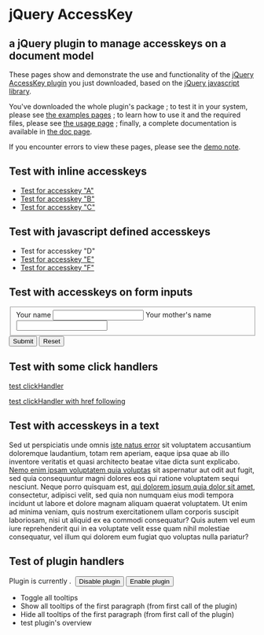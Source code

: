jQuery AccessKey
================

## a jQuery plugin to manage accesskeys on a document model

These pages show and demonstrate the use and functionality of the [jQuery AccessKey plugin](http://github.com/piwi/jQuery-AccessKey)
you just downloaded, based on the [jQuery javascript library](http://jquery.com/).

You've downloaded the whole plugin's package ; to test it in your system, please see [the examples pages](classic.html) ;
to learn how to use it and the required files, please see [the usage page](doc.html#clientusage) ;
finally, a complete documentation is available in [the doc page](doc.html#doc).

If you encounter errors to view these pages, please see the [demo note](index.html#demo_note).


## Test with inline accesskeys

-   <a href="#link_A_url" id="link_A" tabindex="1" class="access-link" title="My title for first test link" accesskey="A">Test for accesskey "A"</a>
-   <a href="#link_B_url" id="link_B" tabindex="2" class="access-link" title="My title for second test link" accesskey="B">Test for accesskey "B"</a>
-   <a href="http://www.test.com/" id="link_C" tabindex="3" class="access-link" title="My title for third test link" accesskey="C">Test for accesskey "C"</a>


## Test with javascript defined accesskeys

-   <a id="link_D" title="My title for first test link" tabindex="4">Test for accesskey "D"</a>
-   <a href="#link_E_url" id="link_E" title="My title for second test link" tabindex="5">Test for accesskey "E"</a>
-   <a href="http://www.test.com/" id="link_F" title="My title for third test link" tabindex="6">Test for accesskey "F"</a>


## Test with accesskeys on form inputs

<form name="test_form_1" id="test_form_1" action="#" method="get">
    <fieldset>
        <label>Your name <input type="text" id="input_G" name="name" value="" accesskey="G" /></label>
        <label>Your mother's name <input type="text" id="input_H" name="mother_name" value="" /></label>
    </fieldset>
    <input type="submit" id="btn_I" accesskey="I" />
    <input type="reset" id="btn_J" accesskey="J" />
</form>


## Test with some click handlers

<a href="http://test.com/" id="test_clickHandler" onClick="console.debug('triggering onClick')">test clickHandler</a>

<a href="#href_link" id="test_clickHandler_bis" onClick="console.debug('triggering onClick')">test clickHandler with href following</a>


## Test with accesskeys in a text

Sed ut perspiciatis unde omnis <a href="" class="intext" accesskey="K">iste natus error</a>
sit voluptatem accusantium doloremque laudantium, totam rem aperiam, eaque ipsa quae ab illo
inventore veritatis et quasi architecto beatae vitae dicta sunt explicabo.
<a href="" class="intext" accesskey="L">Nemo enim ipsam voluptatem quia voluptas</a> sit
aspernatur aut odit aut fugit, sed quia consequuntur magni dolores eos qui ratione voluptatem
sequi nesciunt. Neque porro quisquam est, <a href="" class="intext" accesskey="M">qui dolorem
ipsum quia dolor sit amet</a>, consectetur, adipisci velit, sed quia non numquam eius modi
tempora incidunt ut labore et dolore magnam aliquam quaerat voluptatem. Ut enim ad minima veniam,
quis nostrum exercitationem ullam corporis suscipit laboriosam, nisi ut aliquid ex ea commodi
consequatur? Quis autem vel eum iure reprehenderit qui in ea voluptate velit esse quam nihil
molestiae consequatur, vel illum qui dolorem eum fugiat quo voluptas nulla pariatur?


## Test of plugin handlers

Plugin is currently <strong><span id="plugin_status"></span></strong>.
&nbsp;<input type="button" id="plugin_disable" onclick="disablePlugin();" value="Disable plugin" />
<input type="button" id="plugin_enable" onclick="enablePlugin();" value="Enable plugin" />

-   <a onclick="return $.fn.accesskey.toggleAll({showOptions: 'slow', hideOptions: 'slow'});">Toggle all tooltips</a>
-   <a onclick="return TooltipTest.accesskey('showAll', {showOptions: 'slow', hideOptions: 'slow'});">Show all tooltips of the first paragraph</a> (from first call of the plugin)
-   <a onclick="return TooltipTest.accesskey('hideAll', {showOptions: 'slow', hideOptions: 'slow'});">Hide all tooltips of the first paragraph</a> (from first call of the plugin)
-   <a onclick="return testOverview();">test plugin's overview</a>


<script id="js_code">
// activate plugin debug (infos are written in console)
$.fn.accesskey.defaults.debug = true;

// use the HELP tool
$.fn.accesskey.defaults.showHelp = true;

// declaration of the TooltipTest variable for the global window
var TooltipTest;

// on document ready call
$(function() {
    var UserConsole = $('#console');

    TooltipTest = $(".access-link")
        .accesskey({
            onCreate: function(){
                console.debug('"onCreate" user defined call, receiving args ', arguments);
            },
            onShow: function(){
                console.debug('"onShow" user defined call, receiving args ', arguments);
            },
            onHide: function(){
                console.debug('"onHide" user defined call, receiving args ', arguments);
            },
            onDestroy: function(){
                console.debug('"onDestroy" user defined call, receiving args ', arguments);
            }
        })
        .click(function(){
            var _name = $(this).attr('id');
            UserConsole.append('Link '+_name+' just clicked !');
        });

    // let's see what is our result object
    console.debug('TooltipTest= ', TooltipTest);

    var linkd = $("#link_D")
        .accesskey({
            accesskey: "D", text: "Option text from javascript call",
            propagateOnce: true
        })
        .click(function(){
            UserConsole.append('OK, click on link D triggered !');
        });

    // test of option retrieving
    console.debug('link_D at option "text" has value: ', linkd.accesskey('getOption', 'text'));

    console.debug('link_D accesskey data: ', linkd.accesskey('getData'));

    $("#link_E")
        .accesskey({
            accesskey: "E", text: "Option text from javascript call",
            showOptions: "slow", hideOptions: "slow"
        })
        .click(function(){
            UserConsole.append('OK, click on link D triggered !');
        });

    $("#input_G")
        .accesskey({
            accesskey: "G", text: "Typing Ctrl+Al+G will select this field"
        });
/*
// error because duplicate accesskey
    $("#input_H")
        .accesskey({
            accesskey: "H", text: "This will send an error as the 'H' accesskey is reserved for plugin help"
        });
*/
    $("#input_H")
        .accesskey({
            accesskey: "Z", text: "This will send an error as the 'H' accesskey is reserved for plugin help"
        });

    // simple call
    $(".intext").accesskey();

    $('#test_form_1').submit(function(){
        UserConsole.append('formSubmit OK, get data :'+$(this).serialize());
        return false;
    });

    // special on/off plugin
    if ($.fn.accesskey.isEnabled()) { enablePlugin(); }
    else { disablePlugin(); }

    // test of "click" event on accesskey press
    // : all events below may be triggered but href must NOT be followed
    $('#test_clickHandler').accesskey({
        accesskey: 'R',
        text: 'Press "Ctrl+Alt+R to access this link',
        onClick: 'follow_href'
    });
    $('#test_clickHandler').click(function(){
        console.debug('triggering click()');
        if ($.fn.accesskey.isEnabled()) return false;
    });
    $('#test_clickHandler').on('click', function(){
        console.debug('triggering on(click)');
        if ($.fn.accesskey.isEnabled()) return false;
    });
    $('#test_clickHandler').bind('click', function(){
        console.debug('triggering bind(click)');
        if ($.fn.accesskey.isEnabled()) return false;
    });

    // test of "click" event on accesskey press
    // : all events below may be triggered but href must NOT be followed
    $('#test_clickHandler_bis').accesskey({
        accesskey: 'S',
        text: 'Press "Ctrl+Alt+S to access this link',
        onClick: 'follow_href'
    });
    $('#test_clickHandler_bis').click(function(){
        console.debug('triggering click()');
    });
    $('#test_clickHandler_bis').on('click', function(){
        console.debug('triggering on(click)');
    });
    $('#test_clickHandler_bis').bind('click', function(){
        console.debug('triggering bind(click)');
    });

});

function testOverview() {
    var tbl = $.fn.accesskey.overview();
    console.debug(tbl);
}

function enablePlugin() {
    if ($.fn.accesskey.enable()) {
        $('#plugin_status').html('enabled');
        $('#plugin_enable').hide();
        $('#plugin_disable').show();
    }
}

function disablePlugin() {
    if ($.fn.accesskey.disable()) {
        $('#plugin_status').html('disabled');
        $('#plugin_enable').show();
        $('#plugin_disable').hide();
    }
}

</script>
